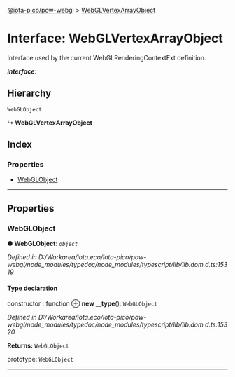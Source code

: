 [@iota-pico/pow-webgl](../README.md) > [WebGLVertexArrayObject](../interfaces/webglvertexarrayobject.md)

# Interface: WebGLVertexArrayObject

Interface used by the current WebGLRenderingContextExt definition.

*__interface__*: 

## Hierarchy

 `WebGLObject`

**↳ WebGLVertexArrayObject**

## Index

### Properties

* [WebGLObject](webglvertexarrayobject.md#webglobject)

---

## Properties

<a id="webglobject"></a>

###  WebGLObject

**● WebGLObject**: *`object`*

*Defined in D:/Workarea/iota.eco/iota-pico/pow-webgl/node_modules/typedoc/node_modules/typescript/lib/lib.dom.d.ts:15319*

#### Type declaration

 constructor : function
⊕ **new __type**(): `WebGLObject`

*Defined in D:/Workarea/iota.eco/iota-pico/pow-webgl/node_modules/typedoc/node_modules/typescript/lib/lib.dom.d.ts:15320*

**Returns:** `WebGLObject`

 prototype: `WebGLObject`

___

